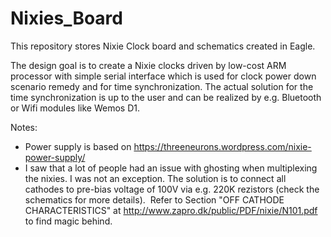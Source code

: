 # Nixies_Board
This repository stores Nixie Clock board and schematics created in Eagle.

The design goal is to create a Nixie clocks driven by low-cost ARM processor with simple serial interface which is used for clock power down scenario remedy and for time synchronization. The actual solution for the time synchronization is up to the user and can be realized by e.g. Bluetooth or Wifi modules like Wemos D1.

Notes:
 - Power supply is based on https://threeneurons.wordpress.com/nixie-power-supply/
 - I saw that a lot of people had an issue with ghosting when multiplexing the nixies. I was not an exception. The solution is to connect all cathodes to pre-bias voltage of 100V via e.g. 220K rezistors (check the schematics for more details).  Refer to Section "OFF CATHODE CHARACTERISTICS" at http://www.zapro.dk/public/PDF/nixie/N101.pdf to find magic behind.

